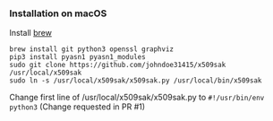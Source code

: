 ### Installation on macOS

Install [brew](https://brew.sh/)

```
brew install git python3 openssl graphviz
pip3 install pyasn1 pyasn1_modules
sudo git clone https://github.com/johndoe31415/x509sak /usr/local/x509sak
sudo ln -s /usr/local/x509sak/x509sak.py /usr/local/bin/x509sak
```

Change first line of /usr/local/x509sak/x509sak.py to `#!/usr/bin/env python3`
(Change requested in PR #1)
